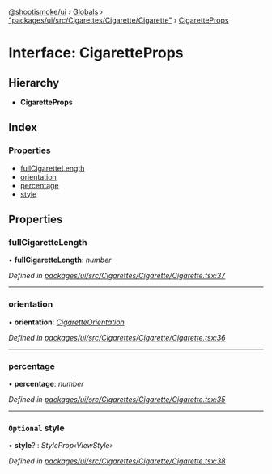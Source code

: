 [@shootismoke/ui](../README.md) › [Globals](../globals.md) › ["packages/ui/src/Cigarettes/Cigarette/Cigarette"](../modules/_packages_ui_src_cigarettes_cigarette_cigarette_.md) › [CigaretteProps](_packages_ui_src_cigarettes_cigarette_cigarette_.cigaretteprops.md)

# Interface: CigaretteProps

## Hierarchy

* **CigaretteProps**

## Index

### Properties

* [fullCigaretteLength](_packages_ui_src_cigarettes_cigarette_cigarette_.cigaretteprops.md#fullcigarettelength)
* [orientation](_packages_ui_src_cigarettes_cigarette_cigarette_.cigaretteprops.md#orientation)
* [percentage](_packages_ui_src_cigarettes_cigarette_cigarette_.cigaretteprops.md#percentage)
* [style](_packages_ui_src_cigarettes_cigarette_cigarette_.cigaretteprops.md#optional-style)

## Properties

###  fullCigaretteLength

• **fullCigaretteLength**: *number*

*Defined in [packages/ui/src/Cigarettes/Cigarette/Cigarette.tsx:37](https://github.com/shootismoke/common/blob/af8195a/packages/ui/src/Cigarettes/Cigarette/Cigarette.tsx#L37)*

___

###  orientation

• **orientation**: *[CigaretteOrientation](../modules/_packages_ui_src_cigarettes_cigarette_cigarette_.md#cigaretteorientation)*

*Defined in [packages/ui/src/Cigarettes/Cigarette/Cigarette.tsx:36](https://github.com/shootismoke/common/blob/af8195a/packages/ui/src/Cigarettes/Cigarette/Cigarette.tsx#L36)*

___

###  percentage

• **percentage**: *number*

*Defined in [packages/ui/src/Cigarettes/Cigarette/Cigarette.tsx:35](https://github.com/shootismoke/common/blob/af8195a/packages/ui/src/Cigarettes/Cigarette/Cigarette.tsx#L35)*

___

### `Optional` style

• **style**? : *StyleProp‹ViewStyle›*

*Defined in [packages/ui/src/Cigarettes/Cigarette/Cigarette.tsx:38](https://github.com/shootismoke/common/blob/af8195a/packages/ui/src/Cigarettes/Cigarette/Cigarette.tsx#L38)*
